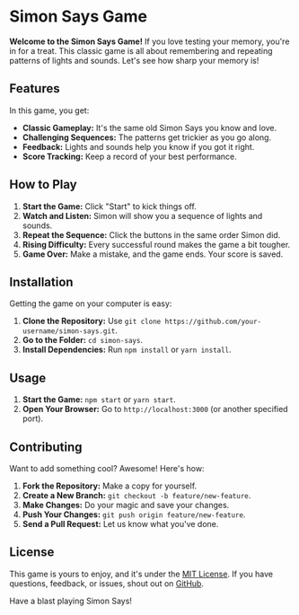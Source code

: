 # Simon Says Game

**Welcome to the Simon Says Game!** If you love testing your memory, you're in for a treat. This classic game is all about remembering and repeating patterns of lights and sounds. Let's see how sharp your memory is!

## Features

In this game, you get:

- **Classic Gameplay:** It's the same old Simon Says you know and love.
- **Challenging Sequences:** The patterns get trickier as you go along.
- **Feedback:** Lights and sounds help you know if you got it right.
- **Score Tracking:** Keep a record of your best performance.

## How to Play

1. **Start the Game:** Click "Start" to kick things off.
2. **Watch and Listen:** Simon will show you a sequence of lights and sounds.
3. **Repeat the Sequence:** Click the buttons in the same order Simon did.
4. **Rising Difficulty:** Every successful round makes the game a bit tougher.
5. **Game Over:** Make a mistake, and the game ends. Your score is saved.

## Installation

Getting the game on your computer is easy:

1. **Clone the Repository:** Use `git clone https://github.com/your-username/simon-says.git`.
2. **Go to the Folder:** `cd simon-says`.
3. **Install Dependencies:** Run `npm install` or `yarn install`.

## Usage

1. **Start the Game:** `npm start` or `yarn start`.
2. **Open Your Browser:** Go to `http://localhost:3000` (or another specified port).

## Contributing

Want to add something cool? Awesome! Here's how:

1. **Fork the Repository:** Make a copy for yourself.
2. **Create a New Branch:** `git checkout -b feature/new-feature`.
3. **Make Changes:** Do your magic and save your changes.
4. **Push Your Changes:** `git push origin feature/new-feature`.
5. **Send a Pull Request:** Let us know what you've done.

## License

This game is yours to enjoy, and it's under the [MIT License](LICENSE). If you have questions, feedback, or issues, shout out on [GitHub](https://github.com/your-username/simon-says/issues).

Have a blast playing Simon Says!
